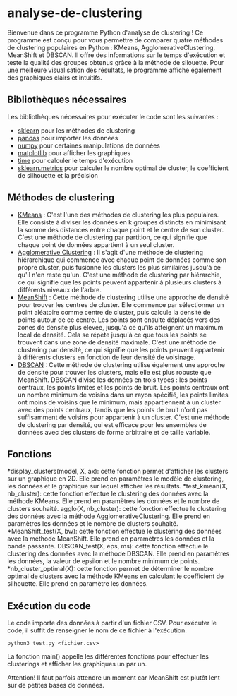 # analyse-de-clustering
Bienvenue dans ce programme Python d'analyse de clustering ! Ce programme est conçu pour vous permettre de comparer quatre méthodes de clustering populaires en Python : KMeans, AgglomerativeClustering, MeanShift et DBSCAN. Il offre des informations sur le temps d'exécution et teste la qualité des groupes obtenus grâce à la méthode de silouette. Pour une meilleure visualisation des résultats, le programme affiche également des graphiques clairs et intuitifs.

## Bibliothèques nécessaires

Les bibliothèques nécessaires pour exécuter le code sont les suivantes :

* [sklearn](https://scikit-learn.org/stable/) pour les méthodes de clustering
* [pandas](https://pandas.pydata.org/) pour importer les données
* [numpy](https://numpy.org/) pour certaines manipulations de données
* [matplotlib](https://matplotlib.org/) pour afficher les graphiques
* [time](https://docs.python.org/fr/3/library/time.html) pour calculer le temps d'exécution
* [sklearn.metrics](https://scikit-learn.org/stable/modules/model_evaluation.html) pour calculer le nombre optimal de cluster, le coefficient de silhouette et la précision
    
## Méthodes de clustering 
* [KMeans](https://fr.wikipedia.org/wiki/K-moyennes) : C'est l'une des méthodes de clustering les plus populaires. Elle consiste à diviser les données en k groupes distincts en minimisant la somme des distances entre chaque point et le centre de son cluster. C'est une méthode de clustering par partition, ce qui signifie que chaque point de données appartient à un seul cluster.
* [Agglomerative Clustering](https://en.wikipedia.org/wiki/Hierarchical_clustering) : Il s'agit d'une méthode de clustering hiérarchique qui commence avec chaque point de données comme son propre cluster, puis fusionne les clusters les plus similaires jusqu'à ce qu'il n'en reste qu'un. C'est une méthode de clustering par hiérarchie, ce qui signifie que les points peuvent appartenir à plusieurs clusters à différents niveaux de l'arbre.
* [MeanShift](https://en.wikipedia.org/wiki/Mean_shift) : Cette méthode de clustering utilise une approche de densité pour trouver les centres de cluster. Elle commence par sélectionner un point aléatoire comme centre de cluster, puis calcule la densité de points autour de ce centre. Les points sont ensuite déplacés vers des zones de densité plus élevée, jusqu'à ce qu'ils atteignent un maximum local de densité. Cela se répète jusqu'à ce que tous les points se trouvent dans une zone de densité maximale. C'est une méthode de clustering par densité, ce qui signifie que les points peuvent appartenir à différents clusters en fonction de leur densité de voisinage.
* [DBSCAN](https://fr.wikipedia.org/wiki/DBSCAN) : Cette méthode de clustering utilise également une approche de densité pour trouver les clusters, mais elle est plus robuste que MeanShift. DBSCAN divise les données en trois types : les points centraux, les points limites et les points de bruit. Les points centraux ont un nombre minimum de voisins dans un rayon spécifié, les points limites ont moins de voisins que le minimum, mais appartiennent à un cluster avec des points centraux, tandis que les points de bruit n'ont pas suffisamment de voisins pour appartenir à un cluster. C'est une méthode de clustering par densité, qui est efficace pour les ensembles de données avec des clusters de forme arbitraire et de taille variable.



## Fonctions

*display_clusters(model, X, ax): cette fonction permet d'afficher les clusters sur un graphique en 2D. Elle prend en paramètres le modèle de clustering, les données et le graphique sur lequel afficher les résultats.
*test_kmean(X, nb_cluster): cette fonction effectue le clustering des données avec la méthode KMeans. Elle prend en paramètres les données et le nombre de clusters souhaité.
agglo(X, nb_cluster): cette fonction effectue le clustering des données avec la méthode AgglomerativeClustering. Elle prend en paramètres les données et le nombre de clusters souhaité.
*MeanShift_test(X, bw): cette fonction effectue le clustering des données avec la méthode MeanShift. Elle prend en paramètres les données et la bande passante.
DBSCAN_test(X, eps, ms): cette fonction effectue le clustering des données avec la méthode DBSCAN. Elle prend en paramètres les données, la valeur de epsilon et le nombre minimum de points.
*nb_cluster_optimal(X): cette fonction permet de déterminer le nombre optimal de clusters avec la méthode KMeans en calculant le coefficient de silhouette. Elle prend en paramètre les données.

## Exécution du code

Le code importe des données à partir d'un fichier CSV. Pour exécuter le code, il suffit de renseigner le nom de ce fichier à l'exécution.

```
python3 test.py <fichier.csv>
```

La fonction main() appelle les différentes fonctions pour effectuer les clusterings et afficher les graphiques un par un.

Attention! Il faut parfois attendre un moment car MeanShift est plutôt lent sur de petites bases de données.




